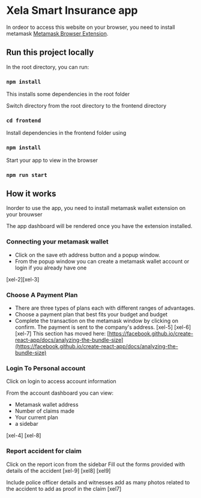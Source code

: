 # Xela Smart Insurance app
In ordeor to access this website on your browser, you need to install metamask [Metamask Browser Extension](https://chrome.google.com/webstore/detail/metamask/nkbihfbeogaeaoehlefnkodbefgpgknn?hl=en).

## Run this project locally

In the root directory, you can run:

### `npm install`

This installs some dependencies in the root folder

Switch directory from the root directory to the frontend directory

### `cd frontend`

Install dependencies in the frontend folder using

### `npm install`


Start your app to view in the browser

### `npm run start`


## How it works

Inorder to use the app, you need to install metamask wallet extension on your brouwser 

The app dashboard will be rendered once you have the extension installed.


### Connecting your metamask wallet

- Click on the save eth address button and a popup window.
- From the popup window you can create a metamask wallet account or login if you already have one

[xel-2][xel-3]

### Choose A Payment Plan 

- There are three types of plans each with different ranges of advantages.
- Choose a payment plan that best fits your budget and budget 
- Complete the transaction on the metamask window by clicking on confirm. The payment is sent to the company's address. 
[xel-5] [xel-6] [xel-7]
This section has moved here: [https://facebook.github.io/create-react-app/docs/analyzing-the-bundle-size](https://facebook.github.io/create-react-app/docs/analyzing-the-bundle-size)

### Login To Personal account

Click on login to access account information 

From the account dashboard you can view:
   - Metamask wallet address
   - Number of claims made
   - Your current plan
   - a sidebar

   [xel-4] [xel-8]

### Report accident for claim

Click on the report icon from the sidebar
Fill out the forms provided with details of the accident
[xel-9] [xel8] [xel9]

Include police officer details and witnesses
add as many photos related to the accident to add as proof in the claim
[xel7] 
 
 

